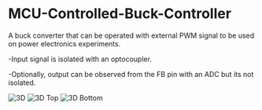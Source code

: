 # MCU-Controlled-Buck-Controller

A buck converter that can be operated with external PWM signal to be used on power electronics experiments.

-Input signal is isolated with an optocoupler.

-Optionally, output can be observed from the FB pin with an ADC but its not isolated.

![3D](https://user-images.githubusercontent.com/79105578/221889274-69f2238a-3558-4f6b-aab2-5a187707fda0.png)
![3D Top](https://user-images.githubusercontent.com/79105578/221889227-6550f2b1-d08a-4001-b479-5e6399a838bc.png)
![3D Bottom](https://user-images.githubusercontent.com/79105578/221889306-15387231-f52d-4f1c-aa04-63603de4e168.png)
